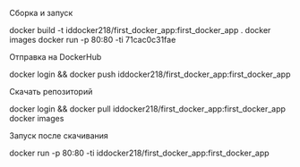 Сборка и запуск

docker build -t iddocker218/first_docker_app:first_docker_app .
docker images
docker run -p 80:80 -ti 71cac0c31fae

Отправка на DockerHub

docker login && docker push iddocker218/first_docker_app:first_docker_app

Скачать репозиторий

docker login && docker pull iddocker218/first_docker_app:first_docker_app
docker images

Запуск после скачивания

docker run -p 80:80 -ti iddocker218/first_docker_app:first_docker_app

